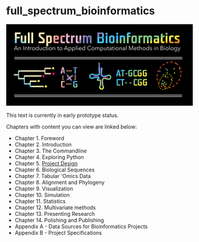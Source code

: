# full_spectrum_bioinformatics
![Cover Image](./cover_image/full_spectrum_bioinformatics_cover.png "A cover image for Full Spectrum Bioinformatics, showing the text title in rainbow colors with a phylogenetic tree, nucleotide substitution diagram, tRNA secondary structure, sequence alignment and principle coordinates analysis plot shown below it.")

This text is currently in early prototype status. 

Chapters with content you can view are linked below:

- Chapter 1. Foreword
- Chapter 2. Introduction
- Chapter 3. The Commandline
- Chapter 4. Exploring Python
- Chapter 5. [Project Design](./05_project_design/project_design.ipynb) 
- Chapter 6. Biological Sequences
- Chapter 7. Tabular 'Omics Data
- Chapter 8. Alignment and Phylogeny
- Chapter 9. Visualization
- Chapter 10. Simulation
- Chapter 11. Statistics
- Chapter 12. Multivariate methods
- Chapter 13. Presenting Research
- Chapter 14. Polishing and Publishing
- Appendix A - Data Sources for Bioinformatics Projects
- Appendix B - Project Specifications 
